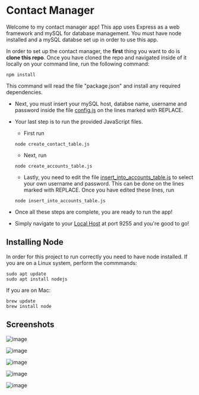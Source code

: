 # Contact Manager
Welcome to my contact manager app!  This app uses Express as a web framework and mySQL for database management.  You must have node installed and a mySQL databse set up in order to use this app.

In order to set up the contact manager, the **first** thing you want to do is **clone this repo**.
Once you have cloned the repo and navigated inside of it locally on your command line, run the following command:
```
npm install
```
This command will read the file "package.json" and install any required dependencies.

- Next, you must insert your mySQL host, databse name, username and password inside the file [config.js](config.js) on the lines marked with REPLACE.

- Your last step is to run the provided JavaScript files.
  - First run 
   ```
   node create_contact_table.js
   ```
   - Next, run
  ``` 
  node create_accounts_table.js
  ```
   - Lastly, you need to edit the file [insert_into_accounts_table.js](insert_into_accounts_table.js) to select your own username and password.  This can be done on the lines marked with REPLACE.  Once you have edited these lines, run
  ```
  node insert_into_accounts_table.js
  ```
- Once all these steps are complete, you are ready to run the app!

- Simply navigate to your [Local Host](https://localhost:9255) at port 9255 and you're good to go!

## Installing Node
In order for this project to run correctly you need to have node installed.
If you are on a Linux system, perform the commmands:
```
sudo apt update
sudo apt install nodejs
```

If you are on Mac:
```
brew update
brew install node
```

## Screenshots
![image](https://github.com/gabe-campos/Contact-Manager/assets/91922397/146aa6a0-43b7-46c6-bdf0-36c30c49a96e)

![image](https://github.com/gabe-campos/Contact-Manager/assets/91922397/68bff23e-e8d8-4004-8837-4ff179e8b626)

![image](https://github.com/gabe-campos/Contact-Manager/assets/91922397/aec0c436-270b-43eb-aaca-241c58b424a1)

![image](https://github.com/gabe-campos/Contact-Manager/assets/91922397/4fe5d971-dc36-460f-865c-4bb8c0a4878d)

![image](https://github.com/gabe-campos/Contact-Manager/assets/91922397/cc39bbe6-f4cb-4223-bf2e-38fd90bf58e5)






